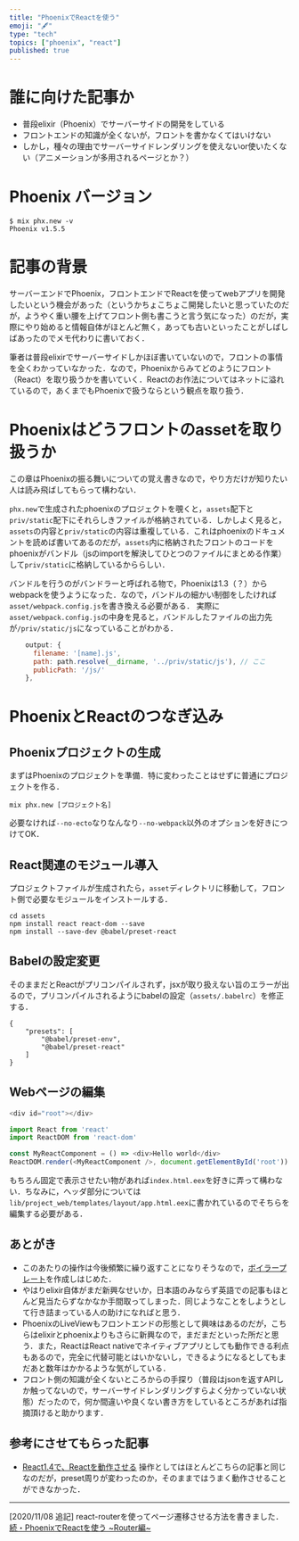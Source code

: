 ```yaml
---
title: "PhoenixでReactを使う"
emoji: "🖋"
type: "tech"
topics: ["phoenix", "react"]
published: true
---
```


# 誰に向けた記事か

- 普段elixir（Phoenix）でサーバーサイドの開発をしている
- フロントエンドの知識が全くないが，フロントを書かなくてはいけない
- しかし，種々の理由でサーバーサイドレンダリングを使えないor使いたくない（アニメーションが多用されるページとか？）

# Phoenix バージョン

```
$ mix phx.new -v
Phoenix v1.5.5
```

# 記事の背景

サーバーエンドでPhoenix，フロントエンドでReactを使ってwebアプリを開発したいという機会があった（というかちょこちょこ開発したいと思っていたのだが，ようやく重い腰を上げてフロント側も書こうと言う気になった）のだが，実際にやり始めると情報自体がほとんど無く，あっても古いといったことがしばしばあったのでメモ代わりに書いておく．

筆者は普段elixirでサーバーサイドしかほぼ書いていないので，フロントの事情を全くわかっていなかった．なので，Phoenixからみてどのようにフロント（React）を取り扱うかを書いていく．Reactのお作法についてはネットに溢れているので，あくまでもPhoenixで扱うならという観点を取り扱う．

# Phoenixはどうフロントのassetを取り扱うか

この章はPhoenixの振る舞いについての覚え書きなので，やり方だけが知りたい人は読み飛ばしてもらって構わない．

`phx.new`で生成されたphoenixのプロジェクトを覗くと，`assets`配下と`priv/static`配下にそれらしきファイルが格納されている．しかしよく見ると，`assets`の内容と`priv/static`の内容は重複している．これはphoenixのドキュメントを読めば書いてあるのだが，`assets`内に格納されたフロントのコードをphoenixがバンドル（jsのimportを解決してひとつのファイルにまとめる作業）して`priv/static`に格納しているかららしい．

バンドルを行うのがバンドラーと呼ばれる物で，Phoenixは1.3（？）からwebpackを使うようになった．なので，バンドルの細かい制御をしたければ`asset/webpack.config.js`を書き換える必要がある．
実際に`asset/webpack.config.js`の中身を見ると，バンドルしたファイルの出力先が`/priv/static/js`になっていることがわかる．

```js:webpack.config.js
    output: {
      filename: '[name].js',
      path: path.resolve(__dirname, '../priv/static/js'), // ここ
      publicPath: '/js/'
    },
```

# PhoenixとReactのつなぎ込み

## Phoenixプロジェクトの生成

まずはPhoenixのプロジェクトを準備．特に変わったことはせずに普通にプロジェクトを作る．

```
mix phx.new [プロジェクト名]
```

必要なければ`--no-ecto`なりなんなり`--no-webpack`以外のオプションを好きにつけてOK．

## React関連のモジュール導入

プロジェクトファイルが生成されたら，`asset`ディレクトリに移動して，フロント側で必要なモジュールをインストールする．

```
cd assets
npm install react react-dom --save
npm install --save-dev @babel/preset-react
```

## Babelの設定変更

そのままだとReactがプリコンパイルされず，jsxが取り扱えない旨のエラーが出るので，プリコンパイルされるようにbabelの設定（`assets/.babelrc`）を修正する．

```json:assets/.babelrc
{
    "presets": [
        "@babel/preset-env",
        "@babel/preset-react"
    ]
}
```

## Webページの編集

```haml:lib/project_web/templates/page/index.html.eex
<div id="root"></div>
```

```js:assets/js/app.js
import React from 'react'
import ReactDOM from 'react-dom'

const MyReactComponent = () => <div>Hello world</div>
ReactDOM.render(<MyReactComponent />, document.getElementById('root'))
```

もちろん固定で表示させたい物があれば`index.html.eex`を好きに弄って構わない．ちなみに，ヘッダ部分については`lib/project_web/templates/layout/app.html.eex`に書かれているのでそちらを編集する必要がある．

## あとがき

- このあたりの操作は今後頻繁に繰り返すことになりそうなので，[ボイラープレート](https://github.com/TenTakano/Revive/tree/master)を作成しはじめた．
- やはりelixir自体がまだ新興なせいか，日本語のみならず英語での記事もほとんど見当たらずなかなか手間取ってしまった．同じようなことをしようとして行き詰まっている人の助けになればと思う．
- PhoenixのLiveViewもフロントエンドの形態として興味はあるのだが，こちらはelixirとphoenixよりもさらに新興なので，まだまだといった所だと思う．また，ReactはReact nativeでネイティブアプリとしても動作できる利点もあるので，完全に代替可能とはいかないし，できるようになるとしてもまだあと数年はかかるような気がしている．
- フロント側の知識が全くないところからの手探り（普段はjsonを返すAPIしか触ってないので，サーバーサイドレンダリングすらよく分かっていない状態）だったので，何か間違いや良くない書き方をしているところがあれば指摘頂けると助かります．

## 参考にさせてもらった記事

- [React1.4で、Reactを動作させる](https://qiita.com/tajihiro/items/eece75b3fba4dceb0fd3)
操作としてはほとんどこちらの記事と同じなのだが，preset周りが変わったのか，そのままではうまく動作させることができなかった．

*****

[2020/11/08 追記]
react-routerを使ってページ遷移させる方法を書きました．
[続・PhoenixでReactを使う ~Router編~](https://zenn.dev/ten_takano/articles/20201108-phoenix-react-router-config)
